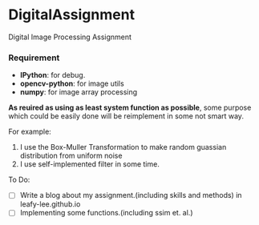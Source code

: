 # DigitalAssignment
 Digital Image Processing Assignment

### Requirement
- **IPython**: for debug.
- **opencv-python**: for image utils
- **numpy**: for image array processing

**As reuired as using as least system function as possible**, some purpose which could be easily done will be reimplement in some not smart way.

For example:
1. I use the Box-Muller Transformation to make random guassian distribution from uniform noise
2. I use self-implemented filter in some time.

To Do:
- [ ] Write a blog about my assignment.(including skills and methods) in leafy-lee.github.io
- [ ] Implementing some functions.(including ssim et. al.)
